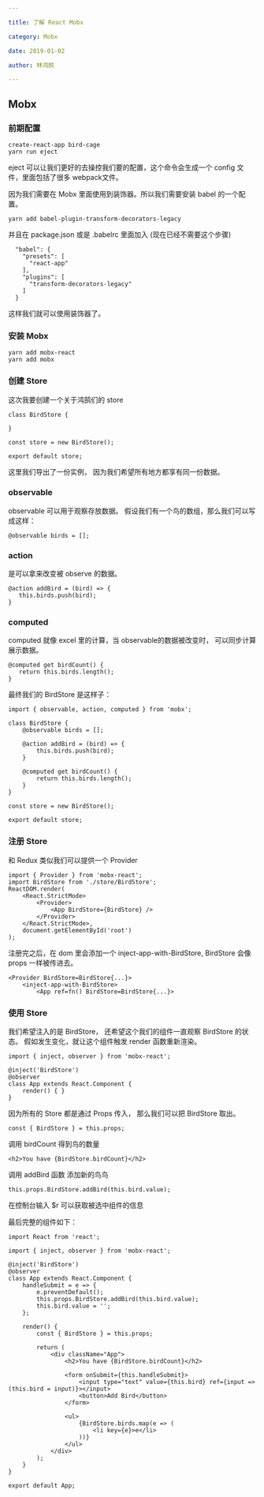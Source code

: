 ```yaml
---

title: 了解 React Mobx 

category: Mobx

date: 2019-01-02

author: 林鸿鹄

---
```


## Mobx 

### 前期配置

```
create-react-app bird-cage
yarn run eject 
```

eject 可以让我们更好的去操控我们要的配置，这个命令会生成一个 config 文件，里面包括了很多 webpack文件。

因为我们需要在 Mobx 里面使用到装饰器。所以我们需要安装 babel 的一个配置。

```
yarn add babel-plugin-transform-decorators-legacy 
```
并且在 package.json 或是 .babelrc 里面加入 (现在已经不需要这个步骤)

```
  "babel": {
    "presets": [
      "react-app"
    ],
    "plugins": [
      "transform-decorators-legacy"
    ]
  }
```

这样我们就可以使用装饰器了。

### 安装 Mobx

```
yarn add mobx-react
yarn add mobx
```

### 创建 Store

这次我要创建一个关于鸿鹄们的 store

```
class BirdStore {

}

const store = new BirdStore();

export default store;

```

这里我们导出了一份实例， 因为我们希望所有地方都享有同一份数据。

### observable 

observable 可以用于观察存放数据。
假设我们有一个鸟的数组，那么我们可以写成这样：

```
@observable birds = [];
```

### action

是可以拿来改变被 observe 的数据。

```
@action addBird = (bird) => {
   this.birds.push(bird);
}
```

### computed

computed 就像 excel 里的计算，当 observable的数据被改变时， 可以同步计算展示数据。

```
@computed get birdCount() {
   return this.birds.length();
}
```

最终我们的 BirdStore 是这样子：

```
import { observable, action, computed } from 'mobx';

class BirdStore {
    @observable birds = [];

    @action addBird = (bird) => {
        this.birds.push(bird);
    }

    @computed get birdCount() {
        return this.birds.length();
    }
}

const store = new BirdStore();

export default store;
```

### 注册 Store

和 Redux 类似我们可以提供一个 Provider

```
import { Provider } from 'mobx-react';
import BirdStore from './store/BirdStore';
ReactDOM.render(
	<React.StrictMode>
		<Provider>
			<App BirdStore={BirdStore} />
		</Provider>
	</React.StrictMode>,
	document.getElementById('root')
);
```
注册完之后，在 dom 里会添加一个 inject-app-with-BirdStore, BirdStore 会像 props 一样被传进去。

```
<Provider BirdStore=BirdStore{...}>
	<inject-app-with-BirdStore>
		<App ref=fn() BirdStore=BirdStore{...}>

```

### 使用 Store

我们希望注入的是 BirdStore，
还希望这个我们的组件一直观察 BirdStore 的状态。 假如发生变化，就让这个组件触发 render 函数重新渲染。


```
import { inject, observer } from 'mobx-react';

@inject('BirdStore')
@observer
class App extends React.Component {
	render() { }
}

```

因为所有的 Store 都是通过 Props 传入， 那么我们可以把 BirdStore 取出。

```
const { BirdStore } = this.props;

```
调用 birdCount 得到鸟的数量

```
<h2>You have {BirdStore.birdCount}</h2>
```

调用 addBird 函数 添加新的鸟鸟

```
this.props.BirdStore.addBird(this.bird.value);
```

在控制台输入 $r 可以获取被选中组件的信息

最后完整的组件如下： 

```
import React from 'react';

import { inject, observer } from 'mobx-react';

@inject('BirdStore')
@observer
class App extends React.Component {
	handleSubmit = e => {
		e.preventDefault();
		this.props.BirdStore.addBird(this.bird.value);
		this.bird.value = '';
	};

	render() {
		const { BirdStore } = this.props;

		return (
			<div className="App">
				<h2>You have {BirdStore.birdCount}</h2>

				<form onSubmit={this.handleSubmit}>
					<input type="text" value={this.bird} ref={input => (this.bird = input)}></input>
					<button>Add Bird</button>
				</form>

				<ul>
					{BirdStore.birds.map(e => (
						<li key={e}>e</li>
					))}
				</ul>
			</div>
		);
	}
}

export default App;

```

